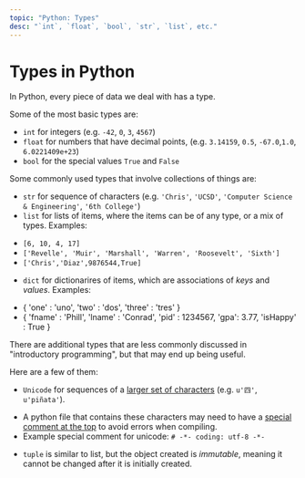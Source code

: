 ```yaml
---
topic: "Python: Types"
desc: "`int`, `float`, `bool`, `str`, `list`, etc."
---
```


# Types in Python

In Python, every piece of data we deal with has a type.

Some of the most basic types are:

* `int` for integers (e.g. `-42`, `0`, `3`, `4567`)
* `float` for numbers that have decimal points, (e.g. `3.14159`, `0.5`, `-67.0`,`1.0`, `6.0221409e+23`)
* `bool` for the special values `True` and `False`

Some commonly used types that involve collections of things are:

* `str` for sequence of characters (e.g. `'Chris'`, `'UCSD'`, `'Computer Science & Engineering'`, `'6th College'`)
* `list` for lists of items, where the items can be of any type, or a mix of types.  Examples:
 - `[6, 10, 4, 17]`
 - `['Revelle', 'Muir', 'Marshall', 'Warren', 'Roosevelt', 'Sixth']`
 - `['Chris','Diaz',9876544,True]`
* `dict` for dictionarires of items, which are associations of *keys* and *values*.  Examples:
 - { 'one' : 'uno', 'two' : 'dos', 'three' : 'tres' }
 - { 'fname' : 'Phill', 'lname' : 'Conrad', 'pid' : 1234567, 'gpa': 3.77, 'isHappy' : True }
 
There are additional types that are less commonly discussed in "introductory programming", but that may end up being useful.

Here are a few of them:

* `Unicode` for sequences of a [larger set of characters](http://www.unicode.org) (e.g. `u'四'`, `u'piñata'`).
 - A python file that contains these characters may need to have a [special comment at the top](https://www.python.org/dev/peps/pep-0263/) to avoid errors when compiling. 
 - Example special comment for unicode: `# -*- coding: utf-8 -*-` 
* `tuple` is similar to list, but the object created is *immutable*, meaning it cannot be changed after it is initially created. 
